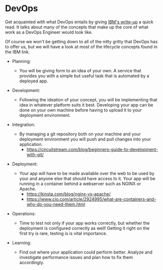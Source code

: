 # DevOps

Get acquainted with what DevOps entails by giving [IBM's write-up](https://www.ibm.com/nl-en/cloud/learn/devops-a-complete-guide) a quick read.
It talks about many of the concepts that make up the core of what work as a DevOps Engineer would look like.

Of course we won't be getting down to all of the nitty gritty that DevOps has to offer us, but we will have a look at most of the lifecycle concepts found in the IBM link.

* Planning: 
  * You will be giving form to an idea of your own. A service that provides you with a simple but useful task that is automated by a deployed app.

* Development: 
  * Following the ideation of your concept, you will be implementing that idea in whatever platform suits it best. Developing your app can be done on your own machine before having to upload it to your deployment environment.

* Integration: 
  * By managing a git repository both on your machine and your deployment environment you will push and pull changes into your application. 
    * https://circuitstream.com/blog/beginners-guide-to-development-with-git/

* Deployment: 
  * Your app will have to be made available over the web to be used by your and anyone else that should have access to it. Your app will be running in a container behind a webserver such as NGINX or Apache.
    * https://kinsta.com/blog/nginx-vs-apache/
    * https://www.cio.com/article/2924995/what-are-containers-and-why-do-you-need-them.html

* Operations:
  * Time to test not only if your app works correctly, but whether the deployment is configured correctly as well! Getting it right on the first try is rare, testing is is vital importance.

* Learning:
  * Find out where your application could perform better. Analyze and investigate performance issues and plan how to fix them accordingly.